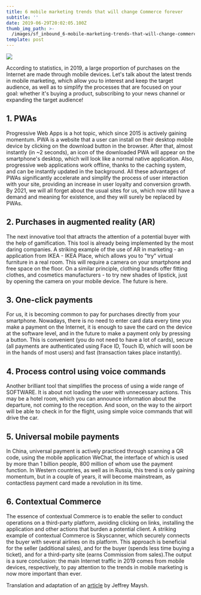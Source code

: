 ```yaml
---
title: 6 mobile marketing trends that will change Commerce forever
subtitle: ''
date: 2019-06-29T20:02:05.100Z
thumb_img_path: >-
  /images/sf_inbound_6-mobile-marketing-trends-that-will-change-commerce-forever-md.png
template: post
---
```

![](/images/sf_inbound_6-mobile-marketing-trends-that-will-change-commerce-forever-md.png)

According to statistics, in 2019, a large proportion of purchases on the Internet are made through mobile devices. Let's talk about the latest trends in mobile marketing, which allow you to interest and keep the target audience, as well as to simplify the processes that are focused on your goal: whether it's buying a product, subscribing to your news channel or expanding the target audience!

## 1. PWAs

Progressive Web Apps is a hot topic, which since 2015 is actively gaining momentum. PWA is a website that a user can install on their desktop mobile device by clicking on the download button in the browser. After that, almost instantly (in ~2 seconds), an icon of the downloaded PWA will appear on the smartphone's desktop, which will look like a normal native application. Also, progressive web applications work offline, thanks to the caching system, and can be instantly updated in the background. All these advantages of PWAs significantly accelerate and simplify the process of user interaction with your site, providing an increase in user loyalty and conversion growth. By 2021, we will all forget about the usual sites for us, which now still have a demand and meaning for existence, and they will surely be replaced by PWAs.

## 2. Purchases in augmented reality (AR)

The next innovative tool that attracts the attention of a potential buyer with the help of gamification. This tool is already being implemented by the most daring companies. A striking example of the use of AR in marketing - an application from IKEA - IKEA Place, which allows you to "try" virtual furniture in a real room. This will require a camera on your smartphone and free space on the floor. On a similar principle, clothing brands offer fitting clothes, and cosmetics manufacturers - to try new shades of lipstick, just by opening the camera on your mobile device. The future is here.

## 3. One-click payments

For us, it is becoming common to pay for purchases directly from your smartphone. Nowadays, there is no need to enter card data every time you make a payment on the Internet, it is enough to save the card on the device at the software level, and in the future to make a payment only by pressing a button. This is convenient (you do not need to have a lot of cards), secure (all payments are authenticated using Face ID, Touch ID, which will soon be in the hands of most users) and fast (transaction takes place instantly).

## 4. Process control using voice commands

Another brilliant tool that simplifies the process of using a wide range of SOFTWARE. It is about not loading the user with unnecessary actions. This may be a hotel room, which you can announce information about the departure, not coming to the reception. And soon, on the way to the airport will be able to check in for the flight, using simple voice commands that will drive the car.

## 5. Universal mobile payments

In China, universal payment is actively practiced through scanning a QR code, using the mobile application WeChat, the interface of which is used by more than 1 billion people, 800 million of whom use the payment function. In Western countries, as well as in Russia, this trend is only gaining momentum, but in a couple of years, it will become mainstream, as contactless payment card made a revolution in its time. 

## 6. Contextual Commerce

The essence of contextual Commerce is to enable the seller to conduct operations on a third-party platform, avoiding clicking on links, installing the application and other actions that burden a potential client. A striking example of contextual Commerce is Skyscanner, which securely connects the buyer with several airlines on its platform. This approach is beneficial for the seller (additional sales), and for the buyer (spends less time buying a ticket), and for a third-party site (earns Commission from sales).The output is a sure conclusion: the main Internet traffic in 2019 comes from mobile devices, respectively, to pay attention to the trends in mobile marketing is now more important than ever.

Translation and adaptation of an [article](https://cmo.com/features/articles/2019/2/18/6-mobile-trends-that-could-change-commerce-forever.html?cid=em:MR_EMEA_030119#gs.4y5vmr) by Jeffrey Maysh.
